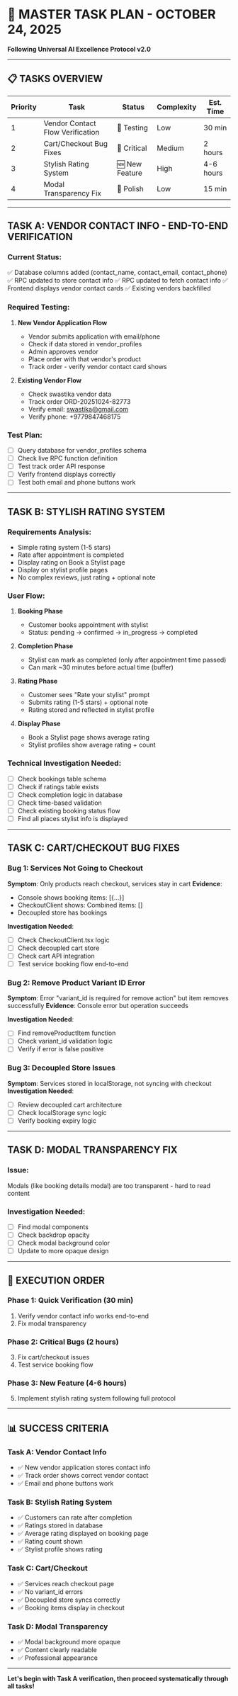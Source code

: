 # 🚀 MASTER TASK PLAN - OCTOBER 24, 2025
**Following Universal AI Excellence Protocol v2.0**

---

## 📋 TASKS OVERVIEW

| Priority | Task | Status | Complexity | Est. Time |
|----------|------|--------|------------|-----------|
| 1 | Vendor Contact Flow Verification | 🔄 Testing | Low | 30 min |
| 2 | Cart/Checkout Bug Fixes | 🐛 Critical | Medium | 2 hours |
| 3 | Stylish Rating System | 🆕 New Feature | High | 4-6 hours |
| 4 | Modal Transparency Fix | 🎨 Polish | Low | 15 min |

---

## TASK A: VENDOR CONTACT INFO - END-TO-END VERIFICATION

### Current Status:
✅ Database columns added (contact_name, contact_email, contact_phone)
✅ RPC updated to store contact info
✅ RPC updated to fetch contact info
✅ Frontend displays vendor contact cards
✅ Existing vendors backfilled

### Required Testing:
1. **New Vendor Application Flow**
   - Vendor submits application with email/phone
   - Check if data stored in vendor_profiles
   - Admin approves vendor
   - Place order with that vendor's product
   - Track order - verify vendor contact card shows

2. **Existing Vendor Flow**
   - Check swastika vendor data
   - Track order ORD-20251024-82773
   - Verify email: swastika@gmail.com
   - Verify phone: +9779847468175

### Test Plan:
- [ ] Query database for vendor_profiles schema
- [ ] Check live RPC function definition
- [ ] Test track order API response
- [ ] Verify frontend displays correctly
- [ ] Test both email and phone buttons work

---

## TASK B: STYLISH RATING SYSTEM

### Requirements Analysis:
- Simple rating system (1-5 stars)
- Rate after appointment is completed
- Display rating on Book a Stylist page
- Display on stylist profile pages
- No complex reviews, just rating + optional note

### User Flow:
1. **Booking Phase**
   - Customer books appointment with stylist
   - Status: pending → confirmed → in_progress → completed

2. **Completion Phase**
   - Stylist can mark as completed (only after appointment time passed)
   - Can mark ~30 minutes before actual time (buffer)

3. **Rating Phase**
   - Customer sees "Rate your stylist" prompt
   - Submits rating (1-5 stars) + optional note
   - Rating stored and reflected in stylist profile

4. **Display Phase**
   - Book a Stylist page shows average rating
   - Stylist profiles show average rating + count

### Technical Investigation Needed:
- [ ] Check bookings table schema
- [ ] Check if ratings table exists
- [ ] Check completion logic in database
- [ ] Check time-based validation
- [ ] Check existing booking status flow
- [ ] Find all places stylist info is displayed

---

## TASK C: CART/CHECKOUT BUG FIXES

### Bug 1: Services Not Going to Checkout
**Symptom**: Only products reach checkout, services stay in cart
**Evidence**: 
- Console shows booking items: [{...}]
- CheckoutClient shows: Combined items: []
- Decoupled store has bookings

**Investigation Needed**:
- [ ] Check CheckoutClient.tsx logic
- [ ] Check decoupled cart store
- [ ] Check cart API integration
- [ ] Test service booking flow end-to-end

### Bug 2: Remove Product Variant ID Error
**Symptom**: Error "variant_id is required for remove action" but item removes successfully
**Evidence**: Console error but operation succeeds

**Investigation Needed**:
- [ ] Find removeProductItem function
- [ ] Check variant_id validation logic
- [ ] Verify if error is false positive

### Bug 3: Decoupled Store Issues
**Symptom**: Services stored in localStorage, not syncing with checkout
**Investigation Needed**:
- [ ] Review decoupled cart architecture
- [ ] Check localStorage sync logic
- [ ] Verify booking expiry logic

---

## TASK D: MODAL TRANSPARENCY FIX

### Issue:
Modals (like booking details modal) are too transparent - hard to read content

### Investigation Needed:
- [ ] Find modal components
- [ ] Check backdrop opacity
- [ ] Check modal background color
- [ ] Update to more opaque design

---

## 🎯 EXECUTION ORDER

### Phase 1: Quick Verification (30 min)
1. Verify vendor contact info works end-to-end
2. Fix modal transparency

### Phase 2: Critical Bugs (2 hours)
3. Fix cart/checkout issues
4. Test service booking flow

### Phase 3: New Feature (4-6 hours)
5. Implement stylish rating system following full protocol

---

## 📊 SUCCESS CRITERIA

### Task A: Vendor Contact Info
- ✅ New vendor application stores contact info
- ✅ Track order shows correct vendor contact
- ✅ Email and phone buttons work

### Task B: Stylish Rating System
- ✅ Customers can rate after completion
- ✅ Ratings stored in database
- ✅ Average rating displayed on booking page
- ✅ Rating count shown
- ✅ Stylist profile shows rating

### Task C: Cart/Checkout
- ✅ Services reach checkout page
- ✅ No variant_id errors
- ✅ Decoupled store syncs correctly
- ✅ Booking items display in checkout

### Task D: Modal Transparency
- ✅ Modal background more opaque
- ✅ Content clearly readable
- ✅ Professional appearance

---

**Let's begin with Task A verification, then proceed systematically through all tasks!**
